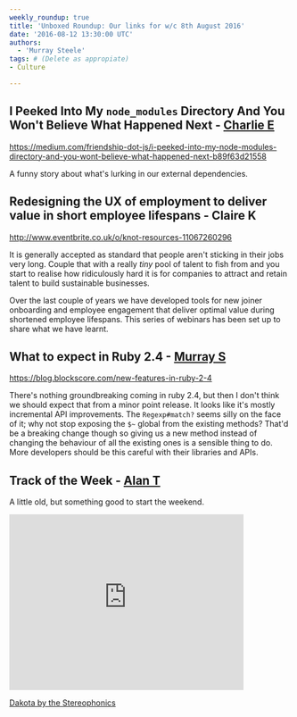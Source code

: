 ```yaml
---
weekly_roundup: true
title: 'Unboxed Roundup: Our links for w/c 8th August 2016'
date: '2016-08-12 13:30:00 UTC'
authors:
  - 'Murray Steele'
tags: # (Delete as appropiate)
- Culture

---
```


## I Peeked Into My `node_modules` Directory And You Won't Believe What Happened Next - [Charlie E](/people#charlie-egan)

https://medium.com/friendship-dot-js/i-peeked-into-my-node-modules-directory-and-you-wont-believe-what-happened-next-b89f63d21558

A funny story about what's lurking in our external dependencies.

## Redesigning the UX of employment to deliver value in short employee lifespans - Claire K

http://www.eventbrite.co.uk/o/knot-resources-11067260296

It is generally accepted as standard that people aren't sticking in their jobs very long. Couple that with a really _tiny_ pool of talent to fish from and you start to realise how ridiculously hard it is for companies to attract and retain talent to build sustainable businesses.

Over the last couple of years we have developed tools for new joiner onboarding and employee engagement that deliver optimal value during shortened employee lifespans. This series of webinars has been set up to share what we have learnt.

## What to expect in Ruby 2.4 - [Murray S](/people#murray-steele)

https://blog.blockscore.com/new-features-in-ruby-2-4

There's nothing groundbreaking coming in ruby 2.4, but then I don't think we should expect that from a minor point release.  It looks like it's mostly incremental API improvements.  The `Regexp#match?` seems silly on the face of it; why not stop exposing the `$~` global from the existing methods?  That'd be a breaking change though so giving us a new method instead of changing the behaviour of all the existing ones is a sensible thing to do.  More developers should be this careful with their libraries and APIs.

## Track of the Week - [Alan T](/people#alan-thomas)

A little old, but something good to start the weekend.

<iframe width="420" height="315" src="https://www.youtube.com/embed/SzBJQnD7TRM" frameborder="0" allowfullscreen></iframe>

[Dakota by the Stereophonics](https://www.youtube.com/watch?v=SzBJQnD7TRM)
